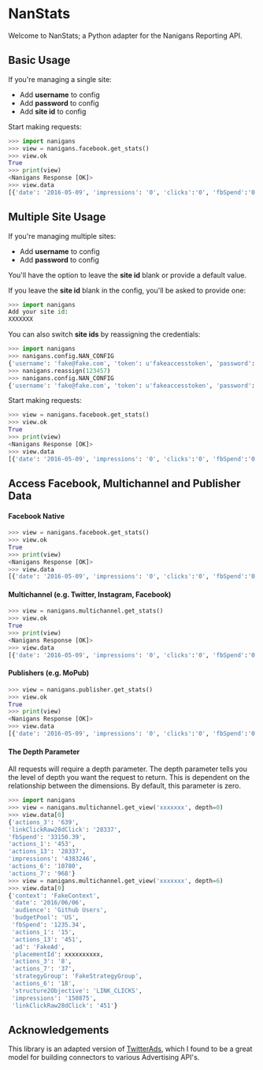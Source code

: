 # NanStats

Welcome to NanStats; a Python adapter for the Nanigans Reporting API. 

## Basic Usage

If you're managing a single site:

* Add **username** to config
* Add **password** to config
* Add **site id** to config

Start making requests:

```python
>>> import nanigans
>>> view = nanigans.facebook.get_stats()
>>> view.ok
True
>>> print(view)
<Nanigans Response [OK]>
>>> view.data
[{'date': '2016-05-09', 'impressions': '0', 'clicks':'0', 'fbSpend':'0.00', 'budgetPool': 'A'},...]
```

## Multiple Site Usage 

If you're managing multiple sites:

* Add **username** to config
* Add **password** to config

You'll have the option to leave the **site id** blank or provide a default value.

If you leave the **site id** blank in the config, you'll be asked to provide one:

```python
>>> import nanigans
Add your site id:
XXXXXXX
```

You can also switch **site ids** by reassigning the credentials:

```python
>>> import nanigans
>>> nanigans.config.NAN_CONFIG
{'username': 'fake@fake.com', 'token': u'fakeaccesstoken', 'password': 'pass', 'site': '123456'}
>>> nanigans.reassign(123457)
>>> nanigans.config.NAN_CONFIG
{'username': 'fake@fake.com', 'token': u'fakeaccesstoken', 'password': 'pass', 'site': '123457'}
```

Start making requests:

```python
>>> view = nanigans.facebook.get_stats()
>>> view.ok
True
>>> print(view)
<Nanigans Response [OK]>
>>> view.data
[{'date': '2016-05-09', 'impressions': '0', 'clicks':'0', 'fbSpend':'0.00', 'budgetPool': 'A'},...]
```

## Access Facebook, Multichannel and Publisher Data

#### Facebook Native
```python
>>> view = nanigans.facebook.get_stats()
>>> view.ok
True
>>> print(view)
<Nanigans Response [OK]>
>>> view.data
[{'date': '2016-05-09', 'impressions': '0', 'clicks':'0', 'fbSpend':'0.00', 'budgetPool': 'A'},...]
```

#### Multichannel (e.g. Twitter, Instagram, Facebook)
```python
>>> view = nanigans.multichannel.get_stats()
>>> view.ok
True
>>> print(view)
<Nanigans Response [OK]>
>>> view.data
[{'date': '2016-05-09', 'impressions': '0', 'clicks':'0', 'fbSpend':'0.00', 'budgetPool': 'A'},...]
```

#### Publishers (e.g. MoPub)
```python
>>> view = nanigans.publisher.get_stats()
>>> view.ok
True
>>> print(view)
<Nanigans Response [OK]>
>>> view.data
[{'date': '2016-05-09', 'impressions': '0', 'clicks':'0', 'fbSpend':'0.00', 'budgetPool': 'A'},...]
```

#### The Depth Parameter

All requests will require a depth parameter. The depth parameter tells you the level of depth you want the request to return. This is dependent on the relationship between the dimensions. By default, this parameter is zero. 

```python
>>> import nanigans
>>> view = nanigans.multichannel.get_view('xxxxxxx', depth=0)
>>> view.data[0]
{'actions_3': '639', 
'linkClickRaw28dClick': '28337', 
'fbSpend': '33150.39', 
'actions_1': '453', 
'actions_13': '28337', 
'impressions': '4383246', 
'actions_6': '10780', 
'actions_7': '968'}
>>> view = nanigans.multichannel.get_view('xxxxxxx', depth=6)
>>> view.data[0]
{'context': 'FakeContext',
 'date': '2016/06/06',
 'audience': 'Github Users',
 'budgetPool': 'US',
 'fbSpend': '1235.34',
 'actions_1': '15',
 'actions_13': '451',
 'ad': 'FakeAd',
 'placementId': xxxxxxxxxx, 
 'actions_3': '8',
 'actions_7': '37',
 'strategyGroup': 'FakeStrategyGroup',
 'actions_6': '18',
 'structure2Objective': 'LINK_CLICKS',
 'impressions': '150875',
 'linkClickRaw28dClick': '451'}
```

## Acknowledgements

This library is an adapted version of [TwitterAds](https://github.com/essence-tech/twitter-ads-api), which I found to be a great model for building connectors to various Advertising API's. 


